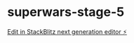 # superwars-stage-5

[Edit in StackBlitz next generation editor ⚡️](https://stackblitz.com/~/github.com/mukundmadhav-kalvium/superwars-stage-5)